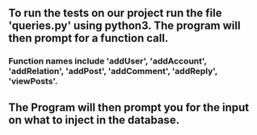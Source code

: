 ## To run the tests on our project run the file 'queries.py' using python3. The program will then prompt for a function call.
### Function names include 'addUser', 'addAccount', 'addRelation', 'addPost', 'addComment', 'addReply', 'viewPosts'.

## The Program will then prompt you for the input on what to inject in the database.
